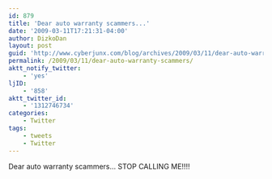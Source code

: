 ```yaml
---
id: 879
title: 'Dear auto warranty scammers...'
date: '2009-03-11T17:21:31-04:00'
author: DizkoDan
layout: post
guid: 'http://www.cyberjunx.com/blog/archives/2009/03/11/dear-auto-warranty-scammers/'
permalink: /2009/03/11/dear-auto-warranty-scammers/
aktt_notify_twitter:
    - 'yes'
ljID:
    - '858'
aktt_twitter_id:
    - '1312746734'
categories:
    - Twitter
tags:
    - tweets
    - Twitter
---
```


Dear auto warranty scammers… STOP CALLING ME!!!!